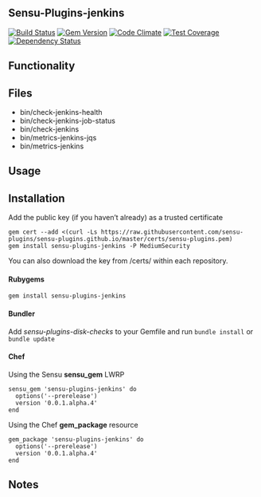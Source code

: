 ## Sensu-Plugins-jenkins

[![Build Status](https://travis-ci.org/sensu-plugins/sensu-plugins-jenkins.svg?branch=master)](https://travis-ci.org/sensu-plugins/sensu-plugins-jenkins)
[![Gem Version](https://badge.fury.io/rb/sensu-plugins-jenkins.svg)](http://badge.fury.io/rb/sensu-plugins-jenkins)
[![Code Climate](https://codeclimate.com/github/sensu-plugins/sensu-plugins-jenkins/badges/gpa.svg)](https://codeclimate.com/github/sensu-plugins/sensu-plugins-jenkins)
[![Test Coverage](https://codeclimate.com/github/sensu-plugins/sensu-plugins-jenkins/badges/coverage.svg)](https://codeclimate.com/github/sensu-plugins/sensu-plugins-jenkins)
[![Dependency Status](https://gemnasium.com/sensu-plugins/sensu-plugins-jenkins.svg)](https://gemnasium.com/sensu-plugins/sensu-plugins-jenkins)

## Functionality

## Files
 * bin/check-jenkins-health
 * bin/check-jenkins-job-status
 * bin/check-jenkins
 * bin/metrics-jenkins-jqs
 * bin/metrics-jenkins

## Usage

## Installation

Add the public key (if you haven’t already) as a trusted certificate

```
gem cert --add <(curl -Ls https://raw.githubusercontent.com/sensu-plugins/sensu-plugins.github.io/master/certs/sensu-plugins.pem)
gem install sensu-plugins-jenkins -P MediumSecurity
```

You can also download the key from /certs/ within each repository.

#### Rubygems

`gem install sensu-plugins-jenkins`

#### Bundler

Add *sensu-plugins-disk-checks* to your Gemfile and run `bundle install` or `bundle update`

#### Chef

Using the Sensu **sensu_gem** LWRP
```
sensu_gem 'sensu-plugins-jenkins' do
  options('--prerelease')
  version '0.0.1.alpha.4'
end
```

Using the Chef **gem_package** resource
```
gem_package 'sensu-plugins-jenkins' do
  options('--prerelease')
  version '0.0.1.alpha.4'
end
```

## Notes

[1]:[https://travis-ci.org/sensu-plugins/sensu-plugins-jenkins]
[2]:[http://badge.fury.io/rb/sensu-plugins-jenkins]
[3]:[https://codeclimate.com/github/sensu-plugins/sensu-plugins-jenkins]
[4]:[https://codeclimate.com/github/sensu-plugins/sensu-plugins-jenkins]
[5]:[https://gemnasium.com/sensu-plugins/sensu-plugins-jenkins]
